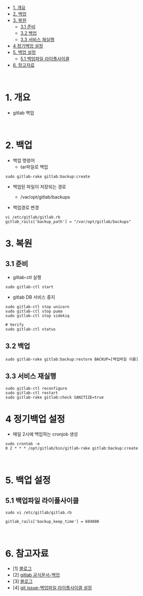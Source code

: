 - [1. 개요](#1-개요)
- [2. 백업](#2-백업)
- [3. 복원](#3-복원)
  - [3.1 준비](#31-준비)
  - [3.2 백업](#32-백업)
  - [3.3 서비스 재실행](#33-서비스-재실행)
- [4 정기백업 설정](#4-정기백업-설정)
- [5. 백업 설정](#5-백업-설정)
  - [5.1 백업파일 라이플사이클](#51-백업파일-라이플사이클)
- [6. 참고자료](#6-참고자료)

<br>

# 1. 개요
* gitlab 백업

<br>

# 2. 백업
* 백업 명령어
  * tar파일로 백업
```
sudo gitlab-rake gitlab:backup:create
```

* 백업된 파일이 저장되는 경로
  * /var/opt/gitlab/backups

* 백업경로 변경
```
vi /etc/gitlab/gitlab.rb
gitlab_rails['backup_path'] = "/var/opt/gitlab/backups"
```

# 3. 복원
## 3.1 준비
* gitlab-ctl 실행
```
sudo gitlab-ctl start
```
* gitlab DB 서비스 중지
```
sudo gitlab-ctl stop unicorn
sudo gitlab-ctl stop puma
sudo gitlab-ctl stop sidekiq

# Verify
sudo gitlab-ctl status
```

## 3.2 백업
```
sudo gitlab-rake gitlab:backup:restore BACKUP=[백업파일 이름]
```

## 3.3 서비스 재실행
```
sudo gitlab-ctl reconfigure
sudo gitlab-ctl restart
sudo gitlab-rake gitlab:check SANITIZE=true
```

# 4 정기백업 설정
* 매일 2시에 백업하는 cronjob 생성
```
sudo crontab -e
0 2 * * * /opt/gitlab/bin/gitlab-rake gitlab:backup:create
```

<br>

# 5. 백업 설정
## 5.1 백업파일 라이플사이클
```
sudo vi /etc/gitlab/gitlab.rb

gitlab_rails['backup_keep_time'] = 604800
```

<br>

# 6. 참고자료
* [1] [블로그](https://judo0179.tistory.com/50)
* [2] [gitlab 공식문서-백업](https://docs.gitlab.com/ee/raketasks/backup_restore.html)
* [3] [블로그](https://blog.naver.com/punxoi/220296044529)
* [4] [git issue-백업파일 라이플사이클 설정](https://github.com/TheOpenCloudEngine/uEngine-cloud/issues/34)